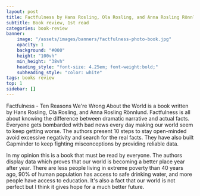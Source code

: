 ```yaml
---
layout: post
title: Factfulness by Hans Rosling, Ola Rosling, and Anna Rosling Rönnlund
subtitle: Book review, 1st read
categories: book-review
banner:
    image: "/assets/images/banners/factfulness-photo-book.jpg"
    opacity: 1
    background: "#000"
    height: "100vh"
    min_height: "38vh"
    heading_style: "font-size: 4.25em; font-weight:bold;"
    subheading_style: "color: white"
tags: books review
top: 1
sidebar: []
---
```


Factfulness - Ten Reasons We're Wrong About the World is a book written by Hans Rosling, Ola Rosling, and Anna Rosling Rönnlund. 
Factfulness is all about knowing the difference between dramatic narrative and actual facts. 
Everyone gets bombarded with bad news every day making our world seem to keep getting worse. 
The authors present 10 steps to stay open-minded avoid excessive negativity and search for the real facts. 
They have also built Gapminder to keep fighting misconceptions by providing reliable data.

In my opinion this is a book that must be read by everyone. The authors display data which proves that our world is becoming 
a better place year after year. There are less people living in extreme poverty than 40 years ago, 90% of human population has 
access to safe drinking water, and more people have access to education. It's also a fact that our world is not perfect but I 
think it gives hope for a much better future. 